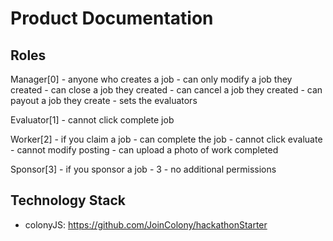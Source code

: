 # Product Documentation

## Roles

Manager[0] - anyone who creates a job - can only modify a job they created - can close a job they created - can cancel a job they created - can payout a job they create - sets the evaluators

Evaluator[1] - cannot click complete job

Worker[2] - if you claim a job - can complete the job - cannot click evaluate - cannot modify posting - can upload a photo of work completed

Sponsor[3] - if you sponsor a job - 3 - no additional permissions

## Technology Stack

- colonyJS: https://github.com/JoinColony/hackathonStarter
